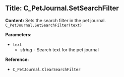## Title: C_PetJournal.SetSearchFilter

**Content:**
Sets the search filter in the pet journal.
`C_PetJournal.SetSearchFilter(text)`

**Parameters:**
- `text`
  - *string* - Search text for the pet journal

**Reference:**
- `C_PetJournal.ClearSearchFilter`